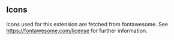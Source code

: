 Icons
-----

Icons used for this extension are fetched from fontawesome. See https://fontawesome.com/license for further information.